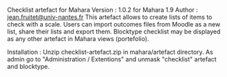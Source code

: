 Checklist artefact for Mahara
Version : 1.0.2 for Mahara 1.9
Author : jean.fruitet@univ-nantes.fr
This artefact allows to create lists of items to check with a scale.
Users can import outcomes files from Moodle as a new list, share their lists and export them.
Blocktype checklist may be displayed as any other artefact in Mahara  views (portefolio).
  
Installation :
Unzip checklist-artefact.zip in mahara/artefact directory.
As admin go to "Administration / Extentions" and unmask "checklist" artefact and blocktype.


